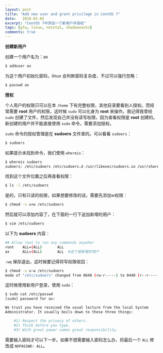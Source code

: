 ```yaml
---
layout: post
title: "Add new user and grant privilege in CentOS 7"
date:   2018-01-05
excerpt: "CentOS 7中添加一个新用户并授权"
tags: [gfw, linux, netstat, shadowsocks]
comments: true
---
```


**创建新用户**

创建一个用户名为：ax

```sh
$ adduser ax
```

为这个用户初始化密码，*linux* 会判断密码复杂度，不过可以强行忽略：

```sh
$ passwd ax
```

**授权**

个人用户的权限只可以在本 `/home` 下有完整权限，其他目录要看别人授权。而经常需要 **root** 用户的权限，这时候 `sudo` 可以化身为 **root** 来操作。我记得我曾经 `sudo` 创建了文件，然后发现自己并没有读写权限，因为查看权限是 **root** 创建的。新创建的用户并不能直接使用 `sudo` 命令，需要添加授权。

`sudo` 命令的授权管理是在 **sudoers** 文件里的。可以看看 `sudoers`：

```sh
$ sudoers
```

如果提示未找到命令，我们使用 `whereis`：

```sh
$ whereis sudoers
sudoers: /etc/sudoers /etc/sudoers.d /usr/libexec/sudoers.so /usr/share/man/man5/sudoers.5.gz
```

找到这个文件位置之后再查看权限：

```sh
$ ls -l /etc/sudoers
```

是的，只有只读的权限，如果想要修改的话，需要先添加w权限：

```sh
$ chmod -v u+w /etc/sudoers
```

然后就可以添加内容了，在下面的一行下追加新增的用户：

```sh
$ vim /etc/sudoers
```

以下为 **sudoers** 内容：

```sh
## Allow root to run any commands anywher  
root    ALL=(ALL)       ALL  
ax	    ALL=(ALL)       ALL  #这个是新增的用户
```

`:wq` 保存退出，这时候要记得将写权限收回：

```sh
$ chmod -v u-w /etc/sudoers
mode of "/etc/sudoers" changed from 0640 (rw-r-----) to 0440 (r--r-----)
```

这时候使用新用户登录，使用 `sudo`：

```sh
$ sudo cat /etc/passwd
[sudo] password for ax: 

We trust you have received the usual lecture from the local System
Administrator. It usually boils down to these three things:

    #1) Respect the privacy of others.
    #2) Think before you type.
    #3) With great power comes great responsibility.
```

需要输入密码才可以下一步。如果不想需要输入密码怎么办，将最后一个 `ALL` 修改成 `NOPASSWD: ALL`。